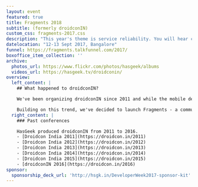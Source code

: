 ```yaml
---
layout: event
featured: true
title: Fragments 2018
subtitle: (formerly droidconIN)
custom_css: fragments-2017.css
description: "This year's theme is service reliability. You will hear case studies of how organizations and teams plan, monitor and automate their infrastructure to ensure continous reliabilty and availability of services."
datelocation: "12-13 Sept 2017, Bangalore"
funnel: https://fragments.talkfunnel.com/2017/
boxoffice_item_collection: ''
archive:
  photos_url: https://www.flickr.com/photos/hasgeek/albums
  videos_url: https://hasgeek.tv/droidconin/
overview:
  left_content: |
    ## What happened to droidconIN?

    We've been organizing droidconIN since 2011 and while the mobile development landscape has been changing rapidly since, we have not. With the maturing of the mobile ecosystem, we are seeing more and more collaboration between mobile platform teams. The rise of cross platform frameworks and a drive for feature and design parity across platforms, teams need to understand the mobile app ecosystem as whole, not just Android or iOS.

    Building on this trend, we've decided to launch Fragments - a community and conference that covers the mobile ecosystem as a whole. Well cover topics across Android, iOS, and even advancements in the mobile web, such as Progressive Web Apps.
  right_content: |
    ### Past conferences

    HasGeek produced droidconIN from 2011 to 2016.
    - [Droidcon India 2011](https://droidcon.in/2011)
    - [Droidcon India 2012](https://droidcon.in/2012)
    - [Droidcon India 2013](https://droidcon.in/2013)
    - [Droidcon India 2014](https://droidcon.in/2014)
    - [Droidcon India 2015](https://droidcon.in/2015)
    - [droidconIN 2016](https://droidcon.in/2016)
sponsor:
  sponsorship_deck_url: 'http://hsgk.in/DeveloperWeek2017-sponsor-kit'
---
```

